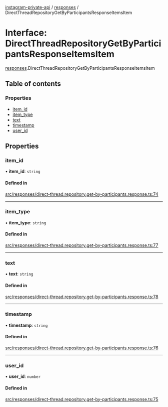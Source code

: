 [instagram-private-api](../../README.md) / [responses](../../modules/responses.md) / DirectThreadRepositoryGetByParticipantsResponseItemsItem

# Interface: DirectThreadRepositoryGetByParticipantsResponseItemsItem

[responses](../../modules/responses.md).DirectThreadRepositoryGetByParticipantsResponseItemsItem

## Table of contents

### Properties

- [item\_id](DirectThreadRepositoryGetByParticipantsResponseItemsItem.md#item_id)
- [item\_type](DirectThreadRepositoryGetByParticipantsResponseItemsItem.md#item_type)
- [text](DirectThreadRepositoryGetByParticipantsResponseItemsItem.md#text)
- [timestamp](DirectThreadRepositoryGetByParticipantsResponseItemsItem.md#timestamp)
- [user\_id](DirectThreadRepositoryGetByParticipantsResponseItemsItem.md#user_id)

## Properties

### item\_id

• **item\_id**: `string`

#### Defined in

[src/responses/direct-thread.repository.get-by-participants.response.ts:74](https://github.com/Nerixyz/instagram-private-api/blob/b3351b9/src/responses/direct-thread.repository.get-by-participants.response.ts#L74)

___

### item\_type

• **item\_type**: `string`

#### Defined in

[src/responses/direct-thread.repository.get-by-participants.response.ts:77](https://github.com/Nerixyz/instagram-private-api/blob/b3351b9/src/responses/direct-thread.repository.get-by-participants.response.ts#L77)

___

### text

• **text**: `string`

#### Defined in

[src/responses/direct-thread.repository.get-by-participants.response.ts:78](https://github.com/Nerixyz/instagram-private-api/blob/b3351b9/src/responses/direct-thread.repository.get-by-participants.response.ts#L78)

___

### timestamp

• **timestamp**: `string`

#### Defined in

[src/responses/direct-thread.repository.get-by-participants.response.ts:76](https://github.com/Nerixyz/instagram-private-api/blob/b3351b9/src/responses/direct-thread.repository.get-by-participants.response.ts#L76)

___

### user\_id

• **user\_id**: `number`

#### Defined in

[src/responses/direct-thread.repository.get-by-participants.response.ts:75](https://github.com/Nerixyz/instagram-private-api/blob/b3351b9/src/responses/direct-thread.repository.get-by-participants.response.ts#L75)
